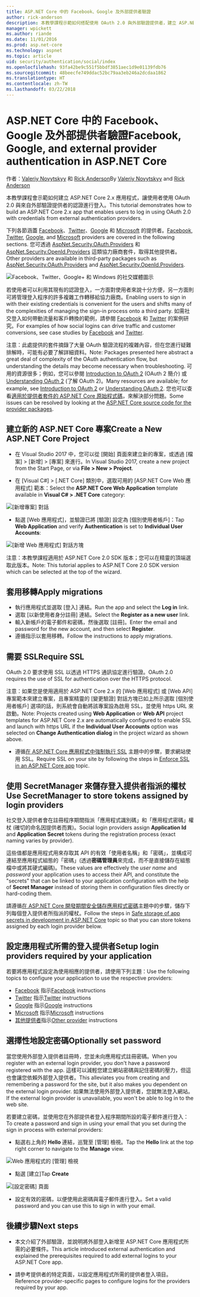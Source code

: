 ```yaml
---
title: ASP.NET Core 中的 Facebook、Google 及外部提供者驗證
author: rick-anderson
description: 本教學課程示範如何搭配使用 OAuth 2.0 與外部驗證提供者，建立 ASP.NET Core 2.x 應用程式。
manager: wpickett
ms.author: riande
ms.date: 11/01/2016
ms.prod: asp.net-core
ms.technology: aspnet
ms.topic: article
uid: security/authentication/social/index
ms.openlocfilehash: 93fa42be9c551f5bbdf3851aec1d9e01139fdb76
ms.sourcegitcommit: 48beecfe749ddac52bc79aa3eb246a2dcdaa1862
ms.translationtype: HT
ms.contentlocale: zh-TW
ms.lasthandoff: 03/22/2018
---
```

# <a name="facebook-google-and-external-provider-authentication-in-aspnet-core"></a><span data-ttu-id="4e89b-103">ASP.NET Core 中的 Facebook、Google 及外部提供者驗證</span><span class="sxs-lookup"><span data-stu-id="4e89b-103">Facebook, Google, and external provider authentication in ASP.NET Core</span></span>

<a name="security-authentication-social-logins"></a>

<span data-ttu-id="4e89b-104">作者：[Valeriy Novytskyy](https://github.com/01binary) 和 [Rick Anderson](https://twitter.com/RickAndMSFT)</span><span class="sxs-lookup"><span data-stu-id="4e89b-104">By [Valeriy Novytskyy](https://github.com/01binary) and [Rick Anderson](https://twitter.com/RickAndMSFT)</span></span>

<span data-ttu-id="4e89b-105">本教學課程會示範如何建立 ASP.NET Core 2.x 應用程式，讓使用者使用 OAuth 2.0 與來自外部驗證提供者的認證進行登入。</span><span class="sxs-lookup"><span data-stu-id="4e89b-105">This tutorial demonstrates how to build an ASP.NET Core 2.x app that enables users to log in using OAuth 2.0 with credentials from external authentication providers.</span></span>

<span data-ttu-id="4e89b-106">下列各節涵蓋 [Facebook](xref:security/authentication/facebook-logins)、[Twitter](xref:security/authentication/twitter-logins)、[Google](xref:security/authentication/google-logins) 和 [Microsoft](xref:security/authentication/microsoft-logins) 的提供者。</span><span class="sxs-lookup"><span data-stu-id="4e89b-106">[Facebook](xref:security/authentication/facebook-logins), [Twitter](xref:security/authentication/twitter-logins), [Google](xref:security/authentication/google-logins), and [Microsoft](xref:security/authentication/microsoft-logins) providers are covered in the following sections.</span></span> <span data-ttu-id="4e89b-107">您可透過 [AspNet.Security.OAuth.Providers](https://github.com/aspnet-contrib/AspNet.Security.OAuth.Providers) 和 [AspNet.Security.OpenId.Providers](https://github.com/aspnet-contrib/AspNet.Security.OpenId.Providers) 這類協力廠商套件，取得其他提供者。</span><span class="sxs-lookup"><span data-stu-id="4e89b-107">Other providers are available in third-party packages such as [AspNet.Security.OAuth.Providers](https://github.com/aspnet-contrib/AspNet.Security.OAuth.Providers) and [AspNet.Security.OpenId.Providers](https://github.com/aspnet-contrib/AspNet.Security.OpenId.Providers).</span></span>

![Facebook、Twitter、Google+ 和 Windows 的社交媒體圖示](index/_static/social.png)

<span data-ttu-id="4e89b-109">若使用者可以利用其現有的認證登入，一方面對使用者來說十分方便，另一方面則可將管理登入程序的許多複雜工作轉移給協力廠商。</span><span class="sxs-lookup"><span data-stu-id="4e89b-109">Enabling users to sign in with their existing credentials is convenient for the users and shifts many of the complexities of managing the sign-in process onto a third party.</span></span> <span data-ttu-id="4e89b-110">如需社交登入如何帶動流量和客戶轉換的範例，請參閱 [Facebook](https://www.facebook.com/unsupportedbrowser) 和 [Twitter](https://dev.twitter.com/resources/case-studies) 的案例研究。</span><span class="sxs-lookup"><span data-stu-id="4e89b-110">For examples of how social logins can drive traffic and customer conversions, see case studies by [Facebook](https://www.facebook.com/unsupportedbrowser) and [Twitter](https://dev.twitter.com/resources/case-studies).</span></span>

<span data-ttu-id="4e89b-111">注意：此處提供的套件摘錄了大量 OAuth 驗證流程的複雜內容，但在您進行疑難排解時，可能有必要了解詳細資料。</span><span class="sxs-lookup"><span data-stu-id="4e89b-111">Note: Packages presented here abstract a great deal of complexity of the OAuth authentication flow, but understanding the details may become necessary when troubleshooting.</span></span> <span data-ttu-id="4e89b-112">可用的資源很多；例如，您可以參閱 [Introduction to OAuth 2](https://www.digitalocean.com/community/tutorials/an-introduction-to-oauth-2) (OAuth 2 簡介) 或 [Understanding OAuth 2](http://www.bubblecode.net/2016/01/22/understanding-oauth2/) (了解 OAuth 2)。</span><span class="sxs-lookup"><span data-stu-id="4e89b-112">Many resources are available; for example, see [Introduction to OAuth 2](https://www.digitalocean.com/community/tutorials/an-introduction-to-oauth-2) or [Understanding OAuth 2](http://www.bubblecode.net/2016/01/22/understanding-oauth2/).</span></span> <span data-ttu-id="4e89b-113">您也可以查看[適用於提供者套件的 ASP.NET Core 原始程式碼](https://github.com/aspnet/Security/tree/dev/src)，來解決部分問題。</span><span class="sxs-lookup"><span data-stu-id="4e89b-113">Some issues can be resolved by looking at the [ASP.NET Core source code for the provider packages](https://github.com/aspnet/Security/tree/dev/src).</span></span>

## <a name="create-a-new-aspnet-core-project"></a><span data-ttu-id="4e89b-114">建立新的 ASP.NET Core 專案</span><span class="sxs-lookup"><span data-stu-id="4e89b-114">Create a New ASP.NET Core Project</span></span>

* <span data-ttu-id="4e89b-115">在 Visual Studio 2017 中，您可以從 [開始] 頁面來建立新的專案，或透過 [檔案] > [新增] > [專案] 來進行。</span><span class="sxs-lookup"><span data-stu-id="4e89b-115">In Visual Studio 2017, create a new project from the Start Page, or via **File > New > Project**.</span></span>

* <span data-ttu-id="4e89b-116">在 [Visual C#] > [.NET Core] 類別中，選取可用的 [ASP.NET Core Web 應用程式] 範本：</span><span class="sxs-lookup"><span data-stu-id="4e89b-116">Select the **ASP.NET Core Web Application** template available in **Visual C# > .NET Core** category:</span></span>

![[新增專案] 對話](index/_static/new-project.png)

* <span data-ttu-id="4e89b-118">點選 [Web 應用程式]，並驗證已將 [驗證] 設定為 [個別使用者帳戶]：</span><span class="sxs-lookup"><span data-stu-id="4e89b-118">Tap **Web Application** and verify **Authentication** is set to **Individual User Accounts**:</span></span>

![[新增 Web 應用程式] 對話方塊](index/_static/select-project.png)

<span data-ttu-id="4e89b-120">注意：本教學課程適用於 ASP.NET Core 2.0 SDK 版本；您可以在精靈的頂端選取此版本。</span><span class="sxs-lookup"><span data-stu-id="4e89b-120">Note: This tutorial applies to ASP.NET Core 2.0 SDK version which can be selected at the top of the wizard.</span></span>

## <a name="apply-migrations"></a><span data-ttu-id="4e89b-121">套用移轉</span><span class="sxs-lookup"><span data-stu-id="4e89b-121">Apply migrations</span></span>

* <span data-ttu-id="4e89b-122">執行應用程式並選取 [登入] 連結。</span><span class="sxs-lookup"><span data-stu-id="4e89b-122">Run the app and select the **Log in** link.</span></span>
* <span data-ttu-id="4e89b-123">選取 [以新使用者身分註冊] 連結。</span><span class="sxs-lookup"><span data-stu-id="4e89b-123">Select the **Register as a new user** link.</span></span>
* <span data-ttu-id="4e89b-124">輸入新帳戶的電子郵件和密碼，然後選取 [註冊]。</span><span class="sxs-lookup"><span data-stu-id="4e89b-124">Enter the email and password for the new account, and then select **Register**.</span></span>
* <span data-ttu-id="4e89b-125">遵循指示以套用移轉。</span><span class="sxs-lookup"><span data-stu-id="4e89b-125">Follow the instructions to apply migrations.</span></span>

## <a name="require-ssl"></a><span data-ttu-id="4e89b-126">需要 SSL</span><span class="sxs-lookup"><span data-stu-id="4e89b-126">Require SSL</span></span>

<span data-ttu-id="4e89b-127">OAuth 2.0 要求使用 SSL 以透過 HTTPS 通訊協定進行驗證。</span><span class="sxs-lookup"><span data-stu-id="4e89b-127">OAuth 2.0 requires the use of SSL for authentication over the HTTPS protocol.</span></span>

<span data-ttu-id="4e89b-128">注意：如果您是使用適用於 ASP.NET Core 2.x 的 [Web 應用程式] 或 [Web API] 專案範本來建立專案，且專案精靈的 [變更驗證] 對話方塊已如上所示選取 [個別使用者帳戶] 選項的話，則系統會自動將該專案設為啟用 SSL，並使用 https URL 來啟動。</span><span class="sxs-lookup"><span data-stu-id="4e89b-128">Note: Projects created using **Web Application** or **Web API** project templates for ASP.NET Core 2.x are automatically configured to enable SSL and launch with https URL if the **Individual User Accounts** option was selected on **Change Authentication dialog** in the project wizard as shown above.</span></span>

* <span data-ttu-id="4e89b-129">遵循[在 ASP.NET Core 應用程式中強制執行 SSL](xref:security/enforcing-ssl) 主題中的步驟，要求網站使用 SSL。</span><span class="sxs-lookup"><span data-stu-id="4e89b-129">Require SSL on your site by following the steps in [Enforce SSL in an ASP.NET Core app](xref:security/enforcing-ssl) topic.</span></span>

## <a name="use-secretmanager-to-store-tokens-assigned-by-login-providers"></a><span data-ttu-id="4e89b-130">使用 SecretManager 來儲存登入提供者指派的權杖</span><span class="sxs-lookup"><span data-stu-id="4e89b-130">Use SecretManager to store tokens assigned by login providers</span></span>

<span data-ttu-id="4e89b-131">社交登入提供者會在註冊程序期間指派「應用程式識別碼」和「應用程式密碼」權杖 (確切的命名因提供者而異)。</span><span class="sxs-lookup"><span data-stu-id="4e89b-131">Social login providers assign **Application Id** and **Application Secret** tokens during the registration process (exact naming varies by provider).</span></span>

<span data-ttu-id="4e89b-132">這些值都是應用程式用來存取其 API 的有效「使用者名稱」和「密碼」，並構成可連結至應用程式組態的「密碼」(透過**密碼管理員**來完成，而不是直接儲存在組態檔中或將其硬式編碼)。</span><span class="sxs-lookup"><span data-stu-id="4e89b-132">These values are effectively the *user name* and *password* your application uses to access their API, and constitute the "secrets" that can be linked to your application configuration with the help of **Secret Manager** instead of storing them in configuration files directly or hard-coding them.</span></span>

<span data-ttu-id="4e89b-133">請遵循[在 ASP.NET Core 開發期間安全儲存應用程式密碼](xref:security/app-secrets)主題中的步驟，儲存下列每個登入提供者所指派的權杖。</span><span class="sxs-lookup"><span data-stu-id="4e89b-133">Follow the steps in [Safe storage of app secrets in development in ASP.NET Core](xref:security/app-secrets) topic so that you can store tokens assigned by each login provider below.</span></span>

## <a name="setup-login-providers-required-by-your-application"></a><span data-ttu-id="4e89b-134">設定應用程式所需的登入提供者</span><span class="sxs-lookup"><span data-stu-id="4e89b-134">Setup login providers required by your application</span></span>

<span data-ttu-id="4e89b-135">若要將應用程式設定為使用相應的提供者，請使用下列主題：</span><span class="sxs-lookup"><span data-stu-id="4e89b-135">Use the following topics to configure your application to use the respective providers:</span></span>

* <span data-ttu-id="4e89b-136">[Facebook](xref:security/authentication/facebook-logins) 指示</span><span class="sxs-lookup"><span data-stu-id="4e89b-136">[Facebook](xref:security/authentication/facebook-logins) instructions</span></span>
* <span data-ttu-id="4e89b-137">[Twitter](xref:security/authentication/twitter-logins) 指示</span><span class="sxs-lookup"><span data-stu-id="4e89b-137">[Twitter](xref:security/authentication/twitter-logins) instructions</span></span>
* <span data-ttu-id="4e89b-138">[Google](xref:security/authentication/google-logins) 指示</span><span class="sxs-lookup"><span data-stu-id="4e89b-138">[Google](xref:security/authentication/google-logins) instructions</span></span>
* <span data-ttu-id="4e89b-139">[Microsoft](xref:security/authentication/microsoft-logins) 指示</span><span class="sxs-lookup"><span data-stu-id="4e89b-139">[Microsoft](xref:security/authentication/microsoft-logins) instructions</span></span>
* <span data-ttu-id="4e89b-140">[其他提供者](xref:security/authentication/otherlogins)指示</span><span class="sxs-lookup"><span data-stu-id="4e89b-140">[Other provider](xref:security/authentication/otherlogins) instructions</span></span>

## <a name="optionally-set-password"></a><span data-ttu-id="4e89b-141">選擇性地設定密碼</span><span class="sxs-lookup"><span data-stu-id="4e89b-141">Optionally set password</span></span>

<span data-ttu-id="4e89b-142">當您使用外部登入提供者註冊時，您並未向應用程式註冊密碼。</span><span class="sxs-lookup"><span data-stu-id="4e89b-142">When you register with an external login provider, you don't have a password registered with the app.</span></span> <span data-ttu-id="4e89b-143">這樣可以減輕您建立網站密碼與記住密碼的壓力，但這也會讓您依賴外部登入提供者。</span><span class="sxs-lookup"><span data-stu-id="4e89b-143">This alleviates you from creating and remembering a password for the site, but it also makes you dependent on the external login provider.</span></span> <span data-ttu-id="4e89b-144">如果無法使用外部登入提供者，您就無法登入網站。</span><span class="sxs-lookup"><span data-stu-id="4e89b-144">If the external login provider is unavailable, you won't be able to log in to the web site.</span></span>

<span data-ttu-id="4e89b-145">若要建立密碼，並使用您在外部提供者登入程序期間所設的電子郵件進行登入：</span><span class="sxs-lookup"><span data-stu-id="4e89b-145">To create a password and sign in using your email that you set during the sign in process with external providers:</span></span>

* <span data-ttu-id="4e89b-146">點選右上角的 **Hello <email alias>** 連結，巡覽至 [管理] 檢視。</span><span class="sxs-lookup"><span data-stu-id="4e89b-146">Tap the **Hello <email alias>** link at the top right corner to navigate to the **Manage** view.</span></span>

![Web 應用程式的 [管理] 檢視](index/_static/pass1a.png)

* <span data-ttu-id="4e89b-148">點選 [建立]</span><span class="sxs-lookup"><span data-stu-id="4e89b-148">Tap **Create**</span></span>

![[設定密碼] 頁面](index/_static/pass2a.png)

* <span data-ttu-id="4e89b-150">設定有效的密碼，以便使用此密碼與電子郵件進行登入。</span><span class="sxs-lookup"><span data-stu-id="4e89b-150">Set a valid password and you can use this to sign in with your email.</span></span>

## <a name="next-steps"></a><span data-ttu-id="4e89b-151">後續步驟</span><span class="sxs-lookup"><span data-stu-id="4e89b-151">Next steps</span></span>

* <span data-ttu-id="4e89b-152">本文介紹了外部驗證，並說明將外部登入新增至 ASP.NET Core 應用程式所需的必要條件。</span><span class="sxs-lookup"><span data-stu-id="4e89b-152">This article introduced external authentication and explained the prerequisites required to add external logins to your ASP.NET Core app.</span></span>

* <span data-ttu-id="4e89b-153">請參考提供者的特定頁面，以設定應用程式所需的提供者登入項目。</span><span class="sxs-lookup"><span data-stu-id="4e89b-153">Reference provider-specific pages to configure logins for the providers required by your app.</span></span>
